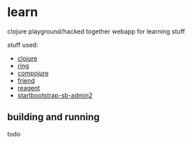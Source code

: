 # learn

clojure playground/hacked together webapp for learning stuff

stuff used:
  * [clojure](https://github.com/clojure)
  * [ring](https://github.com/ring-clojure)
  * [compojure](https://github.com/weavejester/compojure)
  * [friend](https://github.com/cemerick/friend)
  * [reagent](https://github.com/reagent-project)
  * [startbootstrap-sb-admin2](https://github.com/IronSummitMedia/startbootstrap-sb-admin-2)

## building and running

todo
